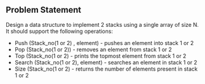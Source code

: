## Problem Statement
Design a data structure to implement 2 stacks using a single array of size N. It should support the following operations:
- Push (Stack_no(1 or 2) , element) - pushes an element into stack 1 or 2
- Pop (Stack_no(1 or 2)) - removes an element from stack 1 or 2
- Top (Stack_no(1 or 2) - prints the topmost element from stack 1 or 2
- Search (Stack_no(1 or 2), element) - searches an element in stack 1 or 2
- Size (Stack_no(1 or 2) - returns the number of elements present in stack 1 or 2
